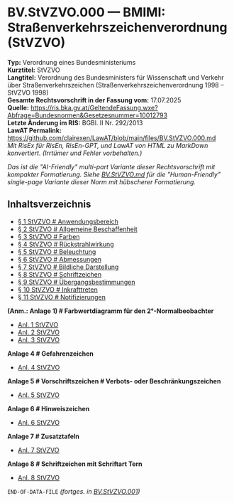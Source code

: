 # BV.StVZVO.000 — BMIMI: Straßenverkehrszeichenverordnung (StVZVO)
**Typ:** Verordnung eines Bundesministeriums  
**Kurztitel:** StVZVO  
**Langtitel:** Verordnung des Bundesministers für Wissenschaft und Verkehr über Straßenverkehrszeichen (Straßenverkehrszeichenverordnung 1998 – StVZVO 1998)  
**Gesamte Rechtsvorschrift in der Fassung vom:** 17.07.2025  
**Quelle:** https://ris.bka.gv.at/GeltendeFassung.wxe?Abfrage=Bundesnormen&Gesetzesnummer=10012793  
**Letzte Änderung im RIS:** BGBl. II Nr. 292/2013  
**LawAT Permalink:** https://github.com/clairexen/LawAT/blob/main/files/BV.StVZVO.000.md  
*Mit RisEx für RisEn, RisEn-GPT, und LawAT von HTML zu MarkDown konvertiert. (Irrtümer und Fehler vorbehalten.)*

*Das ist die "AI-Friendly" multi-part Variante dieser Rechtsvorschrift mit kompakter Formatierung. Siehe [BV.StVZVO.md](BV.StVZVO.md) für die "Human-Friendly" single-page Variante dieser Norm mit hübscherer Formatierung.*

## Inhaltsverzeichnis

* [§ 1 StVZVO # Anwendungsbereich](BV.StVZVO.001.md#-1-stvzvo--anwendungsbereich)  
* [§ 2 StVZVO # Allgemeine Beschaffenheit](BV.StVZVO.001.md#-2-stvzvo--allgemeine-beschaffenheit)  
* [§ 3 StVZVO # Farben](BV.StVZVO.001.md#-3-stvzvo--farben)  
* [§ 4 StVZVO # Rückstrahlwirkung](BV.StVZVO.001.md#-4-stvzvo--rückstrahlwirkung)  
* [§ 5 StVZVO # Beleuchtung](BV.StVZVO.001.md#-5-stvzvo--beleuchtung)  
* [§ 6 StVZVO # Abmessungen](BV.StVZVO.001.md#-6-stvzvo--abmessungen)  
* [§ 7 StVZVO # Bildliche Darstellung](BV.StVZVO.001.md#-7-stvzvo--bildliche-darstellung)  
* [§ 8 StVZVO # Schriftzeichen](BV.StVZVO.001.md#-8-stvzvo--schriftzeichen)  
* [§ 9 StVZVO # Übergangsbestimmungen](BV.StVZVO.001.md#-9-stvzvo--übergangsbestimmungen)  
* [§ 10 StVZVO # Inkrafttreten](BV.StVZVO.001.md#-10-stvzvo--inkrafttreten)  
* [§ 11 StVZVO # Notifizierungen](BV.StVZVO.001.md#-11-stvzvo--notifizierungen)

**(Anm.: Anlage 1) # Farbwertdiagramm für den 2°-Normalbeobachter**  
* [Anl. 1 StVZVO](BV.StVZVO.002.md#anl-1-stvzvo)  
* [Anl. 2 StVZVO](BV.StVZVO.002.md#anl-2-stvzvo)  
* [Anl. 3 StVZVO](BV.StVZVO.002.md#anl-3-stvzvo)

**Anlage 4 # Gefahrenzeichen**  
* [Anl. 4 StVZVO](BV.StVZVO.003.md#anl-4-stvzvo)

**Anlage 5 # Vorschriftszeichen # Verbots- oder Beschränkungszeichen**  
* [Anl. 5 StVZVO](BV.StVZVO.003.md#anl-5-stvzvo)

**Anlage 6 # Hinweiszeichen**  
* [Anl. 6 StVZVO](BV.StVZVO.003.md#anl-6-stvzvo)

**Anlage 7 # Zusatztafeln**  
* [Anl. 7 StVZVO](BV.StVZVO.003.md#anl-7-stvzvo)

**Anlage 8 # Schriftzeichen mit Schriftart Tern**  
* [Anl. 8 StVZVO](BV.StVZVO.003.md#anl-8-stvzvo)

`END-OF-DATA-FILE` *(fortges. in [BV.StVZVO.001](BV.StVZVO.001.md))*
